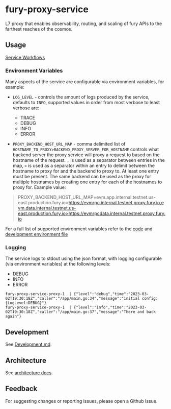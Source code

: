 # fury-proxy-service

L7 proxy that enables observability, routing, and scaling of fury APIs to the farthest reaches of the cosmos.

## Usage

[Service Workflows](https://github.com/Four4Two/fury-proxy-service/blob/main/architecture/ARCHITECTURE.md#service-workflows)

### Environment Variables

Many aspects of the service are configurable via environment variables, for example:

- `LOG_LEVEL` - controls the amount of logs produced by the service, defaults to `INFO`, supported values in order from most verbose to least verbose are:

  - TRACE
  - DEBUG
  - INFO
  - ERROR

-  `PROXY_BACKEND_HOST_URL_MAP` - comma delimited list of `HOSTNAME_TO_PROXY>BACKEND_PROXY_SERVER_FOR_HOSTNAME` controls what backend server the proxy service will proxy a request to based on the hostname of the request. `,` is used as a separator between entries in the map, `>` is used as a separator within an entry to delimit between the hostname to proxy for and the backend to proxy to. At least one entry must be present. The same backend can be used as the proxy for multiple hostnames by creating one entry for each of the hostnames to proxy for. Example value:

> PROXY_BACKEND_HOST_URL_MAP=evm.app.internal.testnet.us-east.production.fury.io>https://evmrpc.internal.testnet.proxy.fury.io,evm.data.internal.testnet.us-east.production.fury.io>https://evmrpcdata.internal.testnet.proxy.fury.io

For a full list of supported environment variables refer to the [code](./config/config.go) and [development environment file](./env)

### Logging

The service logs to stdout using the json format, with logging configurable (via environment variables) at the following levels:

- DEBUG
- INFO
- ERROR

```text
fury-proxy-service-proxy-1  | {"level":"debug","time":"2023-03-02T19:30:18Z","caller":"/app/main.go:34","message":"initial config: {LogLevel:DEBUG}"}
fury-proxy-service-proxy-1  | {"level":"info","time":"2023-03-02T19:30:18Z","caller":"/app/main.go:37","message":"There and back again"}
```

## Development

See [Development.md](./DEVELOPMENT.md).

## Architecture

See [architecture docs](./architecture/ARCHITECTURE.md).

## Feedback

For suggesting changes or reporting issues, please open a Github Issue.
